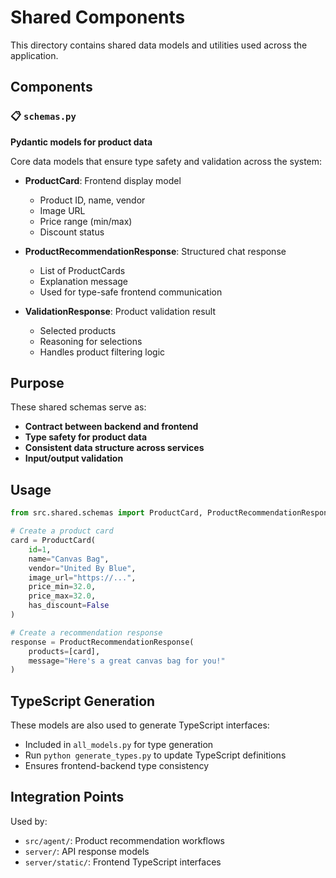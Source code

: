 # Shared Components

This directory contains shared data models and utilities used across the application.

## Components

### 📋 `schemas.py`
**Pydantic models for product data**

Core data models that ensure type safety and validation across the system:

- **ProductCard**: Frontend display model
  - Product ID, name, vendor
  - Image URL
  - Price range (min/max)
  - Discount status
  
- **ProductRecommendationResponse**: Structured chat response
  - List of ProductCards
  - Explanation message
  - Used for type-safe frontend communication

- **ValidationResponse**: Product validation result
  - Selected products
  - Reasoning for selections
  - Handles product filtering logic

## Purpose

These shared schemas serve as:
- **Contract between backend and frontend**
- **Type safety for product data**
- **Consistent data structure across services**
- **Input/output validation**

## Usage

```python
from src.shared.schemas import ProductCard, ProductRecommendationResponse

# Create a product card
card = ProductCard(
    id=1,
    name="Canvas Bag",
    vendor="United By Blue",
    image_url="https://...",
    price_min=32.0,
    price_max=32.0,
    has_discount=False
)

# Create a recommendation response
response = ProductRecommendationResponse(
    products=[card],
    message="Here's a great canvas bag for you!"
)
```

## TypeScript Generation

These models are also used to generate TypeScript interfaces:
- Included in `all_models.py` for type generation
- Run `python generate_types.py` to update TypeScript definitions
- Ensures frontend-backend type consistency

## Integration Points

Used by:
- `src/agent/`: Product recommendation workflows
- `server/`: API response models
- `server/static/`: Frontend TypeScript interfaces